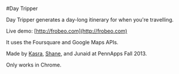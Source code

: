 #Day Tripper

Day Tripper generates a day-long itinerary for when you're travelling.

Live demo: [http://frobeo.com](http://frobeo.com)

It uses the Foursquare and Google Maps APIs.

Made by [Kasra](http://www.kasrak.com), [Shane](http://shane.hu), and Junaid at PennApps Fall 2013.

Only works in Chrome.